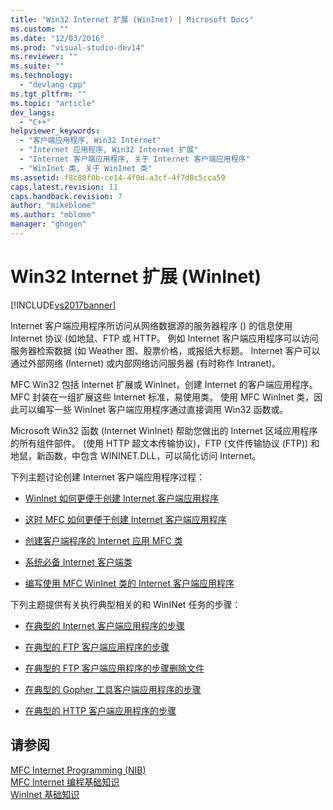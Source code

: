 ```yaml
---
title: "Win32 Internet 扩展 (WinInet) | Microsoft Docs"
ms.custom: ""
ms.date: "12/03/2016"
ms.prod: "visual-studio-dev14"
ms.reviewer: ""
ms.suite: ""
ms.technology: 
  - "devlang-cpp"
ms.tgt_pltfrm: ""
ms.topic: "article"
dev_langs: 
  - "C++"
helpviewer_keywords: 
  - "客户端应用程序, Win32 Internet"
  - "Internet 应用程序, Win32 Internet 扩展"
  - "Internet 客户端应用程序, 关于 Internet 客户端应用程序"
  - "WinInet 类, 关于 WinInet 类"
ms.assetid: f8c80f0b-ce14-4f0d-a3cf-4f7d8c5cca59
caps.latest.revision: 11
caps.handback.revision: 7
author: "mikeblome"
ms.author: "mblome"
manager: "ghogen"
---
```

# Win32 Internet 扩展 (WinInet)
[!INCLUDE[vs2017banner](../assembler/inline/includes/vs2017banner.md)]

Internet 客户端应用程序所访问从网络数据源的服务器程序 \(\) 的信息使用 Internet 协议 \(如地鼠、FTP 或 HTTP。  例如 Internet 客户端应用程序可以访问服务器检索数据 \(如 Weather 图、股票价格，或报纸大标题。  Internet 客户可以通过外部网络 \(Internet\) 或内部网络访问服务器 \(有时称作 Intranet\)。  
  
 MFC Win32 包括 Internet 扩展或 WinInet，创建 Internet 的客户端应用程序。  MFC 封装在一组扩展这些 Internet 标准，易使用类。  使用 MFC WinInet 类，因此可以编写一些 WinInet 客户端应用程序通过直接调用 Win32 函数或。  
  
 Microsoft Win32 函数 \(Internet WinInet\) 帮助您做出的 Internet 区域应用程序的所有组件部件。  \(使用 HTTP 超文本传输协议\)，FTP \(文件传输协议 \(FTP\)\) 和地鼠，新函数，中包含 WININET.DLL，可以简化访问 Internet。  
  
 下列主题讨论创建 Internet 客户端应用程序过程：  
  
-   [WinInet 如何更便于创建 Internet 客户端应用程序](../mfc/how-wininet-makes-it-easier-to-create-internet-client-applications.md)  
  
-   [这时 MFC 如何更便于创建 Internet 客户端应用程序](../mfc/how-mfc-makes-it-easier-to-create-internet-client-applications.md)  
  
-   [创建客户端程序的 Internet 应用 MFC 类](../mfc/mfc-classes-for-creating-internet-client-applications.md)  
  
-   [系统必备 Internet 客户端类](../mfc/prerequisites-for-internet-client-classes.md)  
  
-   [编写使用 MFC WinInet 类的 Internet 客户端应用程序](../mfc/writing-an-internet-client-application-using-mfc-wininet-classes.md)  
  
 下列主题提供有关执行典型相关的和 WinINet 任务的步骤：  
  
-   [在典型的 Internet 客户端应用程序的步骤](../mfc/steps-in-a-typical-internet-client-application.md)  
  
-   [在典型的 FTP 客户端应用程序的步骤](../mfc/steps-in-a-typical-ftp-client-application.md)  
  
-   [在典型的 FTP 客户端应用程序的步骤删除文件](../mfc/steps-in-a-typical-ftp-client-application-to-delete-a-file.md)  
  
-   [在典型的 Gopher 工具客户端应用程序的步骤](../mfc/steps-in-a-typical-gopher-client-application.md)  
  
-   [在典型的 HTTP 客户端应用程序的步骤](../mfc/steps-in-a-typical-http-client-application.md)  
  
## 请参阅  
 [MFC Internet Programming \(NIB\)](http://msdn.microsoft.com/zh-cn/0f7a1f3a-385b-4d56-a55b-0d766840c58a)   
 [MFC Internet 编程基础知识](../mfc/mfc-internet-programming-basics.md)   
 [WinInet 基础知识](../mfc/wininet-basics.md)